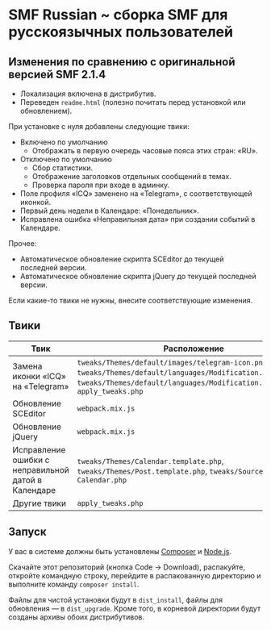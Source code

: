 
# SMF Russian ~ сборка SMF для русскоязычных пользователей

## Изменения по сравнению с оригинальной версией SMF 2.1.4

* Локализация включена в дистрибутив.
* Переведен `readme.html` (полезно почитать перед установкой или обновлением).

При установке с нуля добавлены следующие твики:
* Включено по умолчанию
    * Отображать в первую очередь часовые пояса этих стран: «RU».
* Отключено по умолчанию
    * Сбор статистики.
    * Отображение заголовков отдельных сообщений в темах.
    * Проверка пароля при входе в админку.
* Поле профиля «ICQ» заменено на «Telegram», с соответствующей иконкой.
* Первый день недели в Календаре: «Понедельник».
* Исправлена ошибка «Неправильная дата» при создании событий в Календаре.

Прочее:
* Автоматическое обновление скрипта SCEditor до текущей последней версии.
* Автоматическое обновление скрипта jQuery до текущей последней версии.

Если какие-то твики не нужны, внесите соответствующие изменения.

## Твики

| Твик | Расположение |
| ------------- | ------------- |
| Замена иконки «ICQ» на «Telegram» | `tweaks/Themes/default/images/telegram-icon.png`, `tweaks/Themes/default/languages/Modification.english.php`, `tweaks/Themes/default/languages/Modification.russian.php`, `apply_tweaks.php` |
| Обновление SCEditor | `webpack.mix.js` |
| Обновление jQuery | `webpack.mix.js` |
| Исправление ошибки с неправильной датой в Календаре | `tweaks/Themes/Calendar.template.php`, `tweaks/Themes/Post.template.php`, `tweaks/Sources/Subs-Calendar.php` |
| Другие твики | `apply_tweaks.php` |

## Запуск

У вас в системе должны быть установлены [Composer](https://getcomposer.org/download/) и [Node.js](https://nodejs.org/en/).

Скачайте этот репозиторий (кнопка Code -> Download), распакуйте, откройте командную строку, перейдите в распакованную директорию и выполните команду `composer install`.

Файлы для чистой установки будут в `dist_install`, файлы для обновления — в `dist_upgrade`. Кроме того, в корневой директории будут созданы архивы обоих дистрибутивов.